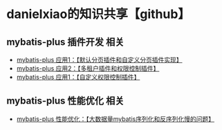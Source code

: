 # danielxiao的知识共享【github】

## mybatis-plus 插件开发 相关
- [mybatis-plus 应用1：【默认分页插件和自定义分页插件实现】](/mybatis/自定义插件/pagingPlugin.md)
- [mybatis-plus 应用2：【多租户插件和权限控制插件】](/mybatis/自定义插件/tenantAndDataPerssionPlugin.md)
- [mybatis-plus 应用1：【自定义权限控制插件】](/mybatis/自定义插件/pagingPlugin.md)

## mybatis-plus 性能优化 相关
- [mybatis-plus 性能优化：【大数据量mybatis序列化和反序列化慢的问题】](/mybatis/自定义插件/pagingPlugin.md)